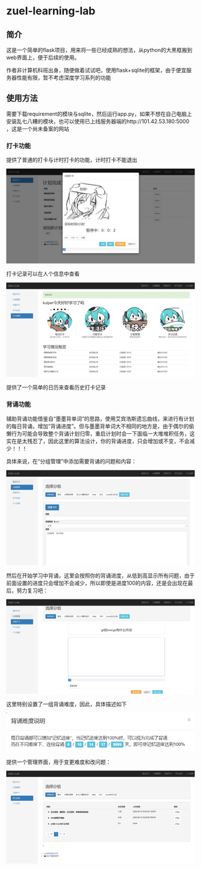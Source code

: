 # zuel-learning-lab

## 简介

这是一个简单的flask项目，用来将一些已经成熟的想法，从python的大黑框搬到web界面上，便于后续的使用。

作者非计算机科班出身，随便做着试试吧，使用flask+sqlite的框架，由于便宜服务器性能有限，暂不考虑深度学习系列的功能

## 使用方法

需要下载requirement的模块与sqlite，然后运行app.py，如果不想在自己电脑上安装乱七八糟的模块，也可以使用已上线服务器端的http://101.42.53.180:5000
，这是一个尚未备案的网站

### 打卡功能

提供了普通的打卡与计时打卡的功能，计时打卡不能退出

![record](./readme_files/record.png "1")

打卡记录可以在人个信息中查看

![profile](./readme_files/profile.png "2")

提供了一个简单的日历来查看历史打卡记录

### 背诵功能

辅助背诵功能借鉴自“墨墨背单词”的思路，使用艾宾浩斯遗忘曲线，来进行有计划的每日背诵，增加“背诵进度”。但与墨墨背单词大不相同的地方是，由于偶尔的偷懒行为可能会导致整个背诵计划归零，重启计划时会一下面临一大堆堆积任务，这实在是太残忍了，因此这里的算法设计，你的背诵进度，只会增加或不变，不会减少！！！

具体来说，在“分组管理”中添加需要背诵的问题和内容：

![learn1](./readme_files/learn1.png "3")

然后在开始学习中背诵，这里会按照你的背诵进度，从低到高显示所有问题，由于前面设置的进度只会增加不会减少，所以即使是进度100的内容，还是会出现在最后，努力复习吧：

![learn2](./readme_files/learn2.png "43")

这里特别设置了一组背诵难度，因此，具体描述如下

![learn4](./readme_files/learn4.png "43")

提供一个管理界面，用于变更难度和改问题：

![learn3](./readme_files/learn3.png "3")


